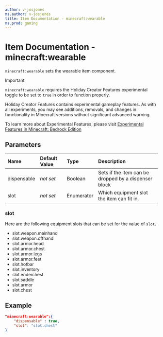 ```yaml
---
author: v-josjones
ms.author: v-josjones
title: Item Documentation - minecraft:wearable
ms.prod: gaming
---
```


# Item Documentation - minecraft:wearable

`minecraft:wearable` sets the wearable item component.

>[!IMPORTANT]
> `minecraft:wearable` requires the Holiday Creator Features experimental toggle to be set to `true` in order to function properly.
>
>Holiday Creator Features contains experimental gameplay features. As with all experiments, you may see additions, removals, and changes in functionality in Minecraft versions without significant advanced warning.
>
>To learn more about Experimental Features, please visit [Experimental Features in Minecraft: Bedrock Edition](../../../../../Documents/ExperimentalFeaturesToggle.md)

## Parameters

|Name |Default Value  |Type  |Description  |
|:----------|:----------|:----------|:----------|
|dispensable|*not set*| Boolean|Sets if the item can be dropped by a dispenser block|
|slot|*not set*| Enumerator| Which equipment slot the item can fit in.|

### slot

Here are the following equipment slots that can be set for the value of `slot`.

- slot.weapon.mainhand
- slot.weapon.offhand
- slot.armor.head
- slot.armor.chest
- slot.armor.legs
- slot.armor.feet
- slot.hotbar
- slot.inventory
- slot.enderchest
- slot.saddle
- slot.armor
- slot.chest

## Example

```json
"minecraft:wearable":{
    "dispensable" : true,
    "slot": "slot.chest"
}
```
